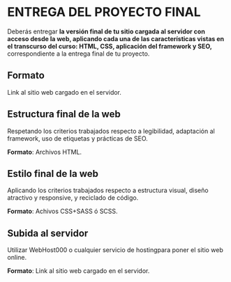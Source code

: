 # ENTREGA DEL PROYECTO FINAL

Deberás entregar **la versión final de tu sitio cargada al servidor con acceso desde
la web, aplicando cada una de las características vistas en el transcurso del curso:
HTML, CSS, aplicación del framework y SEO,** correspondiente a la entrega final de
tu proyecto.

## Formato

Link al sitio web cargado en el servidor.

## Estructura final de la web

Respetando los criterios trabajados respecto a legibilidad, adaptación al framework,
uso de etiquetas y prácticas de SEO.

**Formato**: Archivos HTML.

## Estilo final de la web

Aplicando los criterios trabajados respecto a estructura visual, diseño atractivo y
responsive, y reciclado de código.

**Formato**: Achivos CSS+SASS ó SCSS.

## Subida al servidor

Utilizar WebHost000 o cualquier servicio de hostingpara poner el sitio web online.

**Formato**: Link al sitio web cargado en el servidor.
